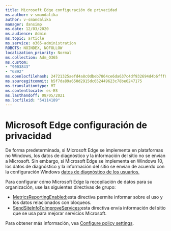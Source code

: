 ```yaml
---
title: Microsoft Edge configuración de privacidad
ms.author: v-smandalika
author: v-smandalika
manager: dansimp
ms.date: 12/03/2020
ms.audience: Admin
ms.topic: article
ms.service: o365-administration
ROBOTS: NOINDEX, NOFOLLOW
localization_priority: Normal
ms.collection: Adm_O365
ms.custom:
- "9003843"
- "6892"
ms.openlocfilehash: 24721325aefd4a8c0dbeb7864ce6da637c4df932694d4b6fff80cab5bb5b4319
ms.sourcegitcommit: b5f7da89a650d2915dc652449623c78be6247175
ms.translationtype: MT
ms.contentlocale: es-ES
ms.lasthandoff: 08/05/2021
ms.locfileid: "54114189"
---
```

# <a name="microsoft-edge-configure-privacy-settings"></a>Microsoft Edge configuración de privacidad

De forma predeterminada, si Microsoft Edge se implementa en plataformas no Windows, los datos de diagnóstico y la información del sitio no se envían a Microsoft. Sin embargo, si Microsoft Edge se implementa en Windows 10, los datos de diagnóstico y la información del sitio se envían de acuerdo con la configuración Windows [datos de diagnóstico de los usuarios.](https://docs.microsoft.com/windows/privacy/configure-windows-diagnostic-data-in-your-organization)

Para configurar cómo Microsoft Edge la recopilación de datos para su organización, use las siguientes directivas de grupo:
- [MetricsReportingEnabled:](https://docs.microsoft.com/DeployEdge/microsoft-edge-policies#metricsreportingenabled)esta directiva permite informar sobre el uso y los datos relacionados con bloqueos.
- [SendSiteInfoToImproveServices:](https://docs.microsoft.com/DeployEdge/microsoft-edge-policies#sendsiteinfotoimproveservices)esta directiva envía información del sitio que se usa para mejorar servicios Microsoft.

Para obtener más información, vea [Configure policy settings](https://docs.microsoft.com/deployedge/microsoft-edge-enterprise-privacy-settings#configure-policy-settings).